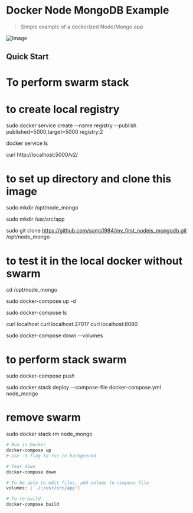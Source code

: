 # Docker Node MongoDB Example

> Simple example of a dockerized Node/Mongo app

![Image](https://i.ibb.co/4Fgt31L/demo.gif)

## Quick Start

# To perform swarm stack

# to create local registry

sudo docker service create --name registry --publish published=5000,target=5000 registry:2

docker service ls

curl http://localhost:5000/v2/

# to set up directory and clone this image

sudo mkdir /opt/node_mongo

sudo mkdir /usr/src/app

sudo git clone https://github.com/soms1984/my_first_nodejs_mongodb.git /opt/node_mongo

# to test it in the local docker without swarm

cd /opt/node_mongo

sudo docker-compose up -d

sudo docker-compose ls

curl localhost
curl localhost:27017
curl localhost:8080

sudo docker-compose down --volumes

# to perform stack swarm

sudo docker-compose push

sudo docker stack deploy --compose-file docker-compose.yml node_mongo

# remove swarm

sudo docker stack rm node_mongo

```bash
# Run in Docker
docker-compose up
# use -d flag to run in background

# Tear down
docker-compose down

# To be able to edit files, add volume to compose file
volumes: ['./:/usr/src/app']

# To re-build
docker-compose build
```
